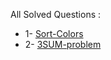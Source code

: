 
All Solved Questions :

- 1- [Sort-Colors](https://leetcode.com/problems/sort-colors/submissions/)
- 2- [3SUM-problem](/LeetCode/Medium/1_Array/2_3Sum.py)
